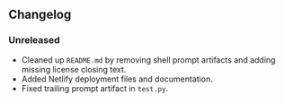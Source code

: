 ## Changelog

### Unreleased
- Cleaned up `README.md` by removing shell prompt artifacts and adding missing license closing text.
- Added Netlify deployment files and documentation.
- Fixed trailing prompt artifact in `test.py`.
